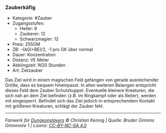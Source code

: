 ### Zauberkäfig

- Kategorie: #Zauber
- Zugangsstufen:
  - Heiler: 8
  - Zauberer: 12
  - Schwarzmagier: 12
- Preis: 255GM
- ZB: -(AGI+BE)/2, -1 pro GK über normal
- Dauer: Konzentration
- Distanz: VE Meter
- Abklingzeit: W20 Stunden
- Art: Zielzauber



Das Ziel wird in einem magischen Feld gefangen von gerade ausreichender Größe, dass es bequem hineinpasst. In allen weiteren Belangen entspricht dieses Feld dem Zauber Schutzkuppel. Eventuelle kleinere Kreaturen, die sich nah an dem Ziel befinden (z.B. im Ringkampf oder als Reiter), werden mit eingesperrt. Befindet sich das Ziel jedoch in entsprechendem Kontakt mit größeren Kreaturen, schlägt der Zauber fehl.

---

_Fanwerk für [Dungeonslayers](https://www.dungeonslayers.net/) © Christian Kennig | Quelle: Bruder Grimms Grimmoire 1 | Lizenz: [CC-BY-NC-SA 4.0](https://creativecommons.org/licenses/by-nc-sa/4.0/deed.de)_
